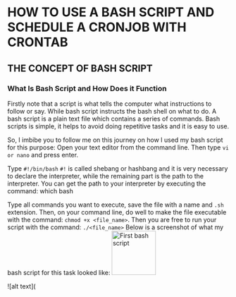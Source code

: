 #  HOW TO USE A BASH SCRIPT AND SCHEDULE A CRONJOB WITH CRONTAB  #
## THE CONCEPT OF BASH SCRIPT ##
### What Is Bash Script and How Does it Function ###
Firstly note that a script is what tells the computer what instructions to follow or say. While bash script instructs the bash shell on what to do. A bash script is a plain text file which contains a series of commands.
Bash scripts is simple, it helps to avoid doing repetitive tasks and it is easy to use.

So, I imbibe you to follow me on this journey on how I used my bash script for this purpose:
Open your text editor from the command line. 
Then type ```vi or nano``` and press enter.

Type ```#!/bin/bash``` 
```#!```  is called shebang or hashbang and it is very necessary to declare the interpreter, while the remaining part is the path to the interpreter. You can get the path to your interpreter by executing the command: which bash

Type all commands you want to execute, save the file with a name and ```.sh``` extension. Then, on your command line, do well to make the file executable with the command: ```chmod +x <file_name>```. 
Then you are free to run your script with the command: ```./<file_name>```
Below is a screenshot of what my bash script for this task looked like:
<img src="C:\Users\Media\altschool-cloud\Git version exercise\First bash script.PNG" alt="First bash script" style="height: 100px; width:100px;"/>

![alt text](
